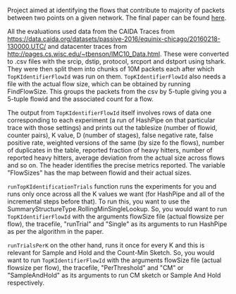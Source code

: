 Project aimed at identifying the flows that contribute to majority of packets between two points on a given network. The final paper can be found [here](https://dl.acm.org/citation.cfm?id=3063772).

All the evaluations used data from the CAIDA Traces from  https://data.caida.org/datasets/passive-2016/equinix-chicago/20160218-130000.UTC/ and datacenter traces from http://pages.cs.wisc.edu/~tbenson/IMC10_Data.html. These were converted to .csv files with the srcip, dstip, protocol, srcport and dstport using tshark. They were then split them into chunks of 10M packets each after which `TopKIdentifierFlowId` was run on them. `TopKIdentifierFlowId` also needs a file with the actual flow size, which can be obtained by running FindFlowSize. This groups the packets from the csv by 5-tuple giving you a 5-tuple flowid and the associated count for a flow.

The output from `TopKIdentifierFlowId` itself involves rows of data one corresponding to each experiment (a run of HashPipe on that particular trace with those settings) and prints out the tablesize (number of flowid, counter pairs), K value, D (number of stages), false negative rate, false positive rate, weighted versions of the same (by size fo the flows), number of duplicates in the table, reported fraction of heavy hitters, number of reported heavy hitters, average deviation from the actual size across flows and so on. The header identifies the precise metrics reported. The variable "FlowSizes" has the map between flowid and their actual sizes.

`runTopKIdentificationTrials` function runs the experiments for you and runs only once across all the K values we want (for HashPipe and all of the incremental steps before that). To run this, you want to use the SummaryStructureType.RollingMinSingleLookup. So, you would want to run `TopKIdentifierFlowId` with the arguments flowSize file (actual flowsize per flow), the tracefile, "runTrial" and "Single" as its arguments to run HashPipe as per the algorithm in the paper. 

`runTrialsPerK` on the other hand, runs it once for every K and this is relevant for Sample and Hold and the Count-Min Sketch. So, you would want to run `TopKIdentifierFlowId` with the arguments flowSize file (actual flowsize per flow), the tracefile, "PerThreshold" and "CM" or "SampleAndHold" as its arguments to run CM sketch or Sample And Hold respectively.
